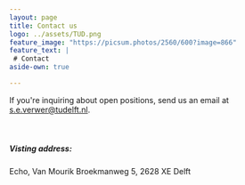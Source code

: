 ```yaml
---
layout: page
title: Contact us
logo: ../assets/TUD.png
feature_image: "https://picsum.photos/2560/600?image=866"
feature_text: |
 # Contact
aside-own: true

---
```


If you're inquiring about open positions, send us an email at <s.e.verwer@tudelft.nl>.
<br/><br/><br/>
##### Visting address: 

<p><i class="fa fa-map-marker" ></i> Echo, Van Mourik Broekmanweg 5, 2628 XE Delft </p>


